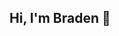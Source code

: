 ## Hi, I'm Braden 👋

<!--
**bt-longhorn/bt-longhorn** is a ✨ _special_ ✨ repository because its `README.md` (this file) appears on your GitHub profile.

Here are some ideas to get you started:

- 🔭 I’m currently working on a student-authored biodiversity site documenting the rich flora and fauna of the Hill Country Field Station.

-->
